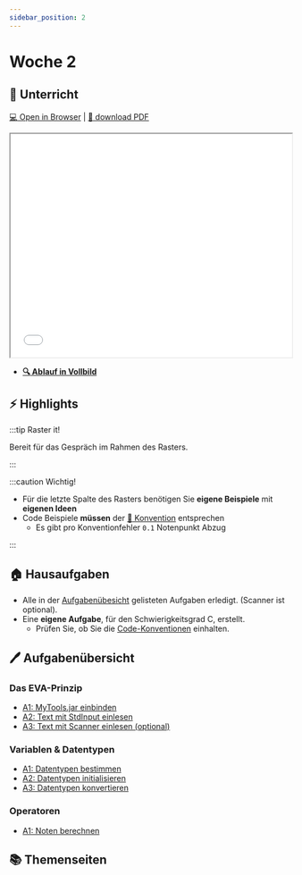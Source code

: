 ```yaml
---
sidebar_position: 2
---
```


# Woche 2

<div class="grid"><div>

## :school: Unterricht

[:computer: Open in Browser](pathname:///slides/woche-02) |
[:floppy_disk: download PDF](pathname:///slides/woche-02.pdf)

<iframe src="/bbzbl-modul-319/slides/woche-02" width="100%" height="400px"></iframe>

- **[:mag: Ablauf in Vollbild](pathname:///woche-02)**

</div><div>

## :zap: Highlights

:::tip Raster it!

Bereit für das Gespräch im Rahmen des Rasters.

:::

:::caution Wichtig!

- Für die letzte Spalte des Rasters benötigen Sie **eigene Beispiele** mit
  **eigenen Ideen**
- Code Beispiele **müssen** der
  [:triangular_ruler: Konvention](/docs/woche01/aufgabe5-konventionen.md#konventionen)
  entsprechen
  - Es gibt pro Konventionfehler `0.1` Notenpunkt Abzug

:::

## :house: Hausaufgaben

- Alle in der [Aufgabenübesicht](#pen-aufgabenübersicht) gelisteten Aufgaben
  erledigt. (Scanner ist optional).
- Eine **eigene Aufgabe**, für den Schwierigkeitsgrad C, erstellt.
  - Prüfen Sie, ob Sie die
    [Code-Konventionen](/docs/woche01/aufgabe5-konventionen.md#konventionen)
    einhalten.

</div></div>

## :pen: Aufgabenübersicht

<div class="grid"><div>

### Das EVA-Prinzip

- [A1: MyTools.jar einbinden](/docs/woche02/2a-eva/aufgabe1-bibliothek-einbinden.md#pen-a1-mytoolsjar-einbinden)
- [A2: Text mit StdInput einlesen](/docs/woche02/2a-eva/aufgabe1-bibliothek-einbinden.md#pen-a2-text-mit-stdinput-einlesen)
- [A3: Text mit Scanner einlesen (optional)](/docs/woche02/2a-eva/aufgabe-scanner.md#pen-a3-text-mit-scanner-einlesen)

</div><div>

### Variablen & Datentypen

- [A1: Datentypen bestimmen](/docs/woche02/2b-datentypen/primitive-datentypen.md#pen-a1-datentypen-bestimmen)
- [A2: Datentypen initialisieren](/docs/woche02/2b-datentypen/variablen.md#pen-a2-datentypen-initialisieren)
- [A3: Datentypen konvertieren](/docs/woche02/2b-datentypen/casting.md#pen-a3-informationsverlust-beim-daten-konvertieren)

</div><div>

### Operatoren

- [A1: Noten berechnen](/docs/woche02/operatoren.md#pen-a1-noten-berechnen)

</div></div>

## :books: Themenseiten

<DocCardList />
